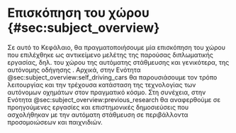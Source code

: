 # Επισκόπηση του χώρου {#sec:subject_overview}

Σε αυτό το Κεφάλαιο, θα πραγματοποιήσουμε μία επισκόπηση του χώρου που επιλέχθηκε ως αντικείμενο μελέτης της παρούσας διπλωματικής εργασίας, δηλ. του χώρου της αυτόματης στάθμευσης και γενικότερα, της αυτόνομης οδήγησης . Αρχικά, στην Ενότητα @sec:subject_overview:self_driving_cars θα παρουσιάσουμε τον τρόπο λειτουργίας και την τρέχουσα κατάσταση της τεχνολογίας των αυτόνομων οχημάτων στον πραγματικό κόσμο. Στη συνέχεια, στην Ενότητα @sec:subject_overview:previous_research θα αναφερθούμε σε προηγούμενες εργασίες και επιστημονικές δημοσιεύσεις που ασχολήθηκαν με την αυτόματη στάθμευση σε περιβάλλοντα προσομοιώσεων και παιχνιδιών.